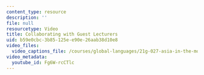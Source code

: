 ```yaml
---
content_type: resource
description: ''
file: null
resourcetype: Video
title: Collaborating with Guest Lecturers
uid: b59e0cbc-3b85-125e-e90e-26aab38d10e8
video_files:
  video_captions_file: /courses/global-languages/21g-027-asia-in-the-modern-world-images-representations-fall-2016/instructor-insights/collaborating-with-guest-lecturers/Fg6W-rcCTlc.vtt
video_metadata:
  youtube_id: Fg6W-rcCTlc
---
```

